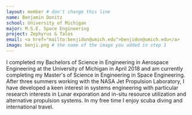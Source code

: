 ```yaml
---
layout: member # don't change this line
name: Benjamin Donitz
school: University of Michigan
major: M.S.E. Space Engineering
project: Zephyrus & Talos
email: <a href="mailto:benjidon@umich.edu">benjidon@umich.edu</a>
image: benji.png # the name of the image you added in step 1
---
```

I completed my Bachelors of Science in Engineering in Aerospace Engineering at the University of Michigan in April 2018 and am currently completing my Master's of Science in Engineering in Space Engineering. After three summers working with the NASA Jet Propulsion Laboratory, I have developed a keen interest in systems engineering with particular research interests in Lunar exporation and in-situ resource utilization and alternative propulsion systems. In my free time I enjoy scuba diving and international travel.
